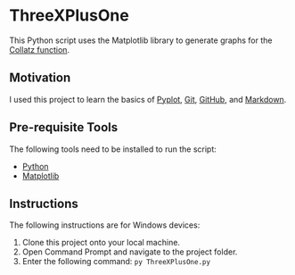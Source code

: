 # ThreeXPlusOne

This Python script uses the Matplotlib library to generate graphs for the [Collatz function](https://www.youtube.com/watch?v=094y1Z2wpJg).


## Motivation

I used this project to learn the basics of [Pyplot](https://matplotlib.org/stable/tutorials/introductory/pyplot.html), [Git](https://www.youtube.com/watch?v=8JJ101D3knE), [GitHub](https://www.youtube.com/watch?v=RGOj5yH7evk), and [Markdown](https://www.markdownguide.org/cheat-sheet/).


## Pre-requisite Tools

The following tools need to be installed to run the script:
- [Python](https://www.python.org/downloads/)
- [Matplotlib](https://matplotlib.org/stable/users/installing/index.html)


## Instructions

The following instructions are for Windows devices:
1. Clone this project onto your local machine.
2. Open Command Prompt and navigate to the project folder.
3. Enter the following command: `py ThreeXPlusOne.py`
